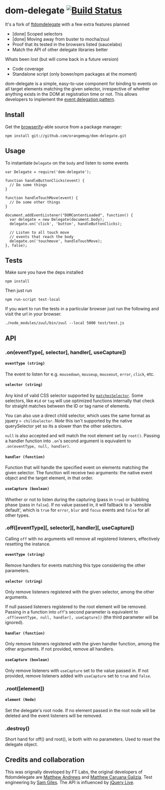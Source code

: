 # dom-delegate [![Build Status](https://travis-ci.org/orangemug/dom-delegate.svg?branch=master)](https:/travis-ci.org/orangemug/dom-delegate)

It's a fork of [ftdomdelegate](https://github.com/ftlabs/ftdomdelegate) with a few extra features planned

 * [done] Scoped selectors
 * [done] Moving away from buster to mocha/zuul
 * Proof that its tested in the browsers listed (saucelabs)
 * Match the API of other delegate libraries better

Whats been lost (but will come back in a future version)

 * Code coverage
 * Standalone script (only bower/npm packages at the moment)


dom-delegate is a simple, easy-to-use component for binding to events on all target elements matching the given selector, irrespective of whether anything exists in the DOM at registration time or not. This allows developers to implement the [event delegation pattern](http://www.sitepoint.com/javascript-event-delegation-is-easier-than-you-think/).


## Install
Get the [browserify](http://browserify.org/)-able source from a package manager:

    npm install git://github.com/orangemug/dom-delegate.git


## Usage
To instantiate `Delegate` on the `body` and listen to some events

    var Delegate = require('dom-delegate');

    function handleButtonClicks(event) {
      // Do some things
    }

    function handleTouchMove(event) {
      // Do some other things
    }

    document.addEventListener("DOMContentLoaded", function() {
      var delegate = new Delegate(document.body);
      delegate.on('click', 'button', handleButtonClicks);

      // Listen to all touch move
      // events that reach the body
      delegate.on('touchmove', handleTouchMove);
    }, false);


## Tests
Make sure you have the deps installed

    npm install

Then just run

    npm run-script test-local

If you want to run the tests in a particular browser just run the following and visit the url in your browser.

    ./node_modules/zuul/bin/zuul --local 5000 test/test.js    



## API

### .on(eventType[, selector], handler[, useCapture])

#### `eventType (string)`

The event to listen for e.g. `mousedown`, `mouseup`, `mouseout`, `error`, `click`, etc.

#### `selector (string)`

Any kind of valid CSS selector supported by [`matchesSelector`](http://caniuse.com/matchesselector). Some selectors, like `#id` or `tag` will use optimized functions internally that check for straight matches between the ID or tag name of elements.

You can also use a direct child selector, which uses the same format as jquery `> childselector`. *Note* this isn't supported by the native querySelector yet so its a slower than the other selectors.

`null` is also accepted and will match the root element set by `root()`.  Passing a handler function into `.on`'s second argument is equivalent to `.on(eventType, null, handler)`.

#### `handler (function)`

Function that will handle the specified event on elements matching the given selector.  The function will receive two arguments: the native event object and the target element, in that order.

#### `useCapture (boolean)`

Whether or not to listen during the capturing (pass in `true`) or bubbling phase (pass in `false`).  If no value passed in, it will fallback to a 'sensible default', which is `true` for `error`, `blur` and `focus` events and `false` for all other types.

### .off([eventType][, selector][, handler][, useCapture])

Calling `off` with no arguments will remove all registered listeners, effectively resetting the instance.

#### `eventType (string)`

Remove handlers for events matching this type considering the other parameters.

#### `selector (string)`

Only remove listeners registered with the given selector, among the other arguments.

If null passed listeners registered to the root element will be removed.  Passing in a function into `off`'s second parameter is equivalent to `.off(eventType, null, handler[, useCapture])` (the third parameter will be ignored).

#### `handler (function)`

Only remove listeners registered with the given handler function, among the other arguments.  If not provided, remove all handlers.

#### `useCapture (boolean)`

Only remove listeners with `useCapture` set to the value passed in.  If not provided, remove listeners added with `useCapture` set to `true` and `false`.

### .root([element])

#### `element (Node)`

Set the delegate's root node.  If no element passed in the root node will be deleted and the event listeners will be removed.

### .destroy()

Short hand for off() and root(), ie both with no parameters. Used to reset the delegate object.

## Credits and collaboration
This was orignally developed by FT Labs, the original developers of ftdomdelegate are [Matthew Andrews](https://twitter.com/andrewsmatt) and [Matthew Caruana Galizia](http://twitter.com/mcaruanagalizia). Test engineering by [Sam Giles](https://twitter.com/SamuelGiles_). The API is influenced by [jQuery Live](http://api.jquery.com/live/).
